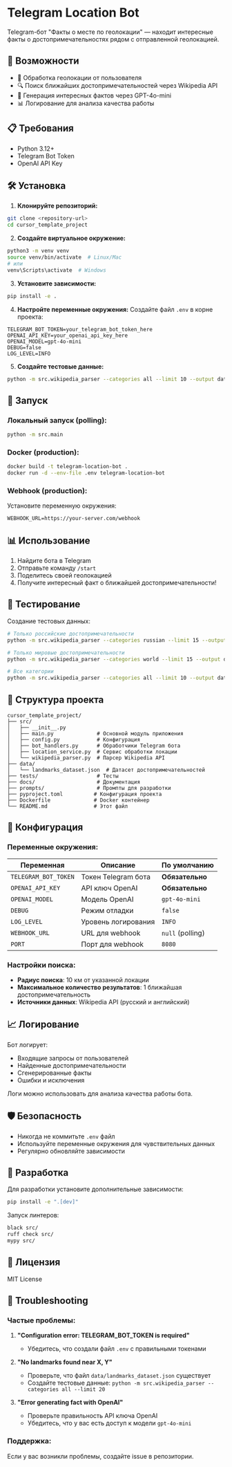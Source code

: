 # Telegram Location Bot

Telegram-бот "Факты о месте по геолокации" — находит интересные факты о достопримечательностях рядом с отправленной геолокацией.

## 🚀 Возможности

- 📍 Обработка геолокации от пользователя
- 🔍 Поиск ближайших достопримечательностей через Wikipedia API
- 🤖 Генерация интересных фактов через GPT-4o-mini
- 📊 Логирование для анализа качества работы

## 📋 Требования

- Python 3.12+
- Telegram Bot Token
- OpenAI API Key

## 🛠 Установка

1. **Клонируйте репозиторий:**
```bash
git clone <repository-url>
cd cursor_template_project
```

2. **Создайте виртуальное окружение:**
```bash
python3 -m venv venv
source venv/bin/activate  # Linux/Mac
# или
venv\Scripts\activate  # Windows
```

3. **Установите зависимости:**
```bash
pip install -e .
```

4. **Настройте переменные окружения:**
Создайте файл `.env` в корне проекта:
```env
TELEGRAM_BOT_TOKEN=your_telegram_bot_token_here
OPENAI_API_KEY=your_openai_api_key_here
OPENAI_MODEL=gpt-4o-mini
DEBUG=false
LOG_LEVEL=INFO
```

5. **Создайте тестовые данные:**
```bash
python -m src.wikipedia_parser --categories all --limit 10 --output data/landmarks_dataset.json --verbose
```

## 🚀 Запуск

### Локальный запуск (polling):
```bash
python -m src.main
```

### Docker (production):
```bash
docker build -t telegram-location-bot .
docker run -d --env-file .env telegram-location-bot
```

### Webhook (production):
Установите переменную окружения:
```env
WEBHOOK_URL=https://your-server.com/webhook
```

## 📊 Использование

1. Найдите бота в Telegram
2. Отправьте команду `/start`
3. Поделитесь своей геолокацией
4. Получите интересный факт о ближайшей достопримечательности!

## 🧪 Тестирование

Создание тестовых данных:
```bash
# Только российские достопримечательности
python -m src.wikipedia_parser --categories russian --limit 15 --output data/russian_landmarks.json

# Только мировые достопримечательности  
python -m src.wikipedia_parser --categories world --limit 15 --output data/world_landmarks.json

# Все категории
python -m src.wikipedia_parser --categories all --limit 10 --output data/all_landmarks.json
```

## 📁 Структура проекта

```
cursor_template_project/
├── src/
│   ├── __init__.py
│   ├── main.py              # Основной модуль приложения
│   ├── config.py            # Конфигурация
│   ├── bot_handlers.py      # Обработчики Telegram бота
│   ├── location_service.py  # Сервис обработки локации
│   └── wikipedia_parser.py  # Парсер Wikipedia API
├── data/
│   └── landmarks_dataset.json  # Датасет достопримечательностей
├── tests/                   # Тесты
├── docs/                    # Документация
├── prompts/                 # Промпты для разработки
├── pyproject.toml          # Конфигурация проекта
├── Dockerfile              # Docker контейнер
└── README.md               # Этот файл
```

## 🔧 Конфигурация

### Переменные окружения:

| Переменная | Описание | По умолчанию |
|------------|----------|-------------|
| `TELEGRAM_BOT_TOKEN` | Токен Telegram бота | **Обязательно** |
| `OPENAI_API_KEY` | API ключ OpenAI | **Обязательно** |
| `OPENAI_MODEL` | Модель OpenAI | `gpt-4o-mini` |
| `DEBUG` | Режим отладки | `false` |
| `LOG_LEVEL` | Уровень логирования | `INFO` |
| `WEBHOOK_URL` | URL для webhook | `null` (polling) |
| `PORT` | Порт для webhook | `8080` |

### Настройки поиска:

- **Радиус поиска**: 10 км от указанной локации
- **Максимальное количество результатов**: 1 ближайшая достопримечательность
- **Источники данных**: Wikipedia API (русский и английский)

## 📈 Логирование

Бот логирует:
- Входящие запросы от пользователей
- Найденные достопримечательности
- Сгенерированные факты
- Ошибки и исключения

Логи можно использовать для анализа качества работы бота.

## 🛡 Безопасность

- Никогда не коммитьте `.env` файл
- Используйте переменные окружения для чувствительных данных
- Регулярно обновляйте зависимости

## 🤝 Разработка

Для разработки установите дополнительные зависимости:
```bash
pip install -e ".[dev]"
```

Запуск линтеров:
```bash
black src/
ruff check src/
mypy src/
```

## 📄 Лицензия

MIT License

## 🚨 Troubleshooting

### Частые проблемы:

1. **"Configuration error: TELEGRAM_BOT_TOKEN is required"**
   - Убедитесь, что создали файл `.env` с правильными токенами

2. **"No landmarks found near X, Y"**
   - Проверьте, что файл `data/landmarks_dataset.json` существует
   - Создайте тестовые данные: `python -m src.wikipedia_parser --categories all --limit 20`

3. **"Error generating fact with OpenAI"**
   - Проверьте правильность API ключа OpenAI
   - Убедитесь, что у вас есть доступ к модели `gpt-4o-mini`

### Поддержка:

Если у вас возникли проблемы, создайте issue в репозитории. 